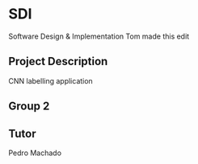 # SDI
Software Design &amp; Implementation
Tom made this edit

## Project Description
CNN labelling application

## Group 2

## Tutor
Pedro Machado
